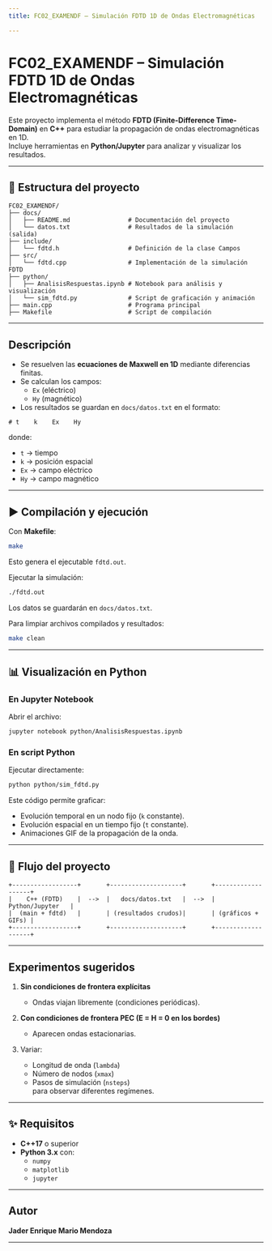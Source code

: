 ```yaml
---
title: FC02_EXAMENDF – Simulación FDTD 1D de Ondas Electromagnéticas

---
```


# FC02_EXAMENDF – Simulación FDTD 1D de Ondas Electromagnéticas

Este proyecto implementa el método **FDTD (Finite-Difference Time-Domain)** en **C++** para estudiar la propagación de ondas electromagnéticas en 1D.  
Incluye herramientas en **Python/Jupyter** para analizar y visualizar los resultados.

---

## 📂 Estructura del proyecto

```
FC02_EXAMENDF/
├── docs/
│   ├── README.md                # Documentación del proyecto
│   └── datos.txt                # Resultados de la simulación (salida)
├── include/
│   └── fdtd.h                   # Definición de la clase Campos
├── src/
│   └── fdtd.cpp                 # Implementación de la simulación FDTD
├── python/
│   ├── AnalisisRespuestas.ipynb # Notebook para análisis y visualización
│   └── sim_fdtd.py              # Script de graficación y animación
├── main.cpp                     # Programa principal
├── Makefile                     # Script de compilación
```

---

##  Descripción

- Se resuelven las **ecuaciones de Maxwell en 1D** mediante diferencias finitas.  
- Se calculan los campos:
  - `Ex` (eléctrico)
  - `Hy` (magnético)  
- Los resultados se guardan en `docs/datos.txt` en el formato:

```
# t    k    Ex    Hy
```

donde:
- `t` → tiempo
- `k` → posición espacial
- `Ex` → campo eléctrico
- `Hy` → campo magnético

---

## ▶️ Compilación y ejecución

Con **Makefile**:

```bash
make
```

Esto genera el ejecutable `fdtd.out`.

Ejecutar la simulación:

```bash
./fdtd.out
```

Los datos se guardarán en `docs/datos.txt`.

Para limpiar archivos compilados y resultados:

```bash
make clean
```

---

## 📊 Visualización en Python

### En Jupyter Notebook
Abrir el archivo:

```bash
jupyter notebook python/AnalisisRespuestas.ipynb
```

### En script Python
Ejecutar directamente:

```bash
python python/sim_fdtd.py
```

Este código permite graficar:
- Evolución temporal en un nodo fijo (`k` constante).  
- Evolución espacial en un tiempo fijo (`t` constante).  
- Animaciones GIF de la propagación de la onda.

---

## 🔄 Flujo del proyecto

```text
+------------------+       +--------------------+       +-------------------+
|    C++ (FDTD)    |  -->  |   docs/datos.txt   |  -->  |  Python/Jupyter   |
|  (main + fdtd)   |       | (resultados crudos)|       | (gráficos + GIFs) |
+------------------+       +--------------------+       +-------------------+
```

---

## Experimentos sugeridos

1. **Sin condiciones de frontera explícitas**  
   - Ondas viajan libremente (condiciones periódicas).  

2. **Con condiciones de frontera PEC (E = H = 0 en los bordes)**  
   - Aparecen ondas estacionarias.  

3. Variar:
   - Longitud de onda (`lambda`)
   - Número de nodos (`xmax`)
   - Pasos de simulación (`nsteps`)  
   para observar diferentes regímenes.

---

## ✨ Requisitos

- **C++17** o superior
- **Python 3.x** con:
  - `numpy`
  - `matplotlib`
  - `jupyter`

---

##  Autor

**Jader Enrique Mario Mendoza**

---
